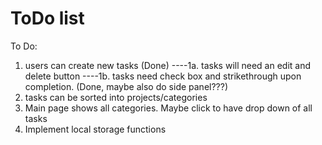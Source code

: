 # ToDo list

To Do:
1. users can create new tasks (Done)
----1a. tasks will need an edit and delete button
----1b. tasks need check box and strikethrough upon completion. (Done, maybe also do side panel???)
2. tasks can be sorted into projects/categories
3. Main page shows all categories. Maybe click to have drop down of all tasks
4. Implement local storage functions
